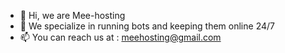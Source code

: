 - 👋 Hi, we are Mee-hosting
- 👀 We specialize in running bots and keeping them online 24/7
- 📫 You can reach us at : meehosting@gmail.com
